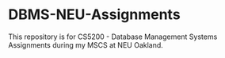 # DBMS-NEU-Assignments
This repository is for CS5200 - Database Management Systems Assignments during my  MSCS at NEU Oakland.
